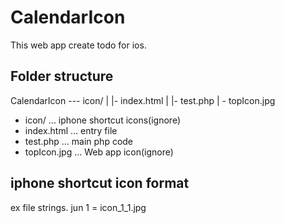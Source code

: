 # CalendarIcon
This web app create todo for ios.

## Folder structure
CalendarIcon --- icon/
              |
              |- index.html
              |
              |- test.php
              |
               - topIcon.jpg

- icon/         ... iphone shortcut icons(ignore)
- index.html    ... entry file
- test.php      ... main php code
- topIcon.jpg   ... Web app icon(ignore)

## iphone shortcut icon format
ex file strings.
jun 1
 = icon_1_1.jpg